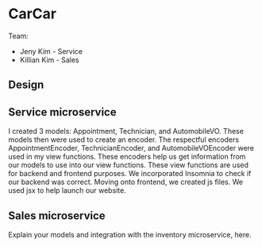 # CarCar

Team:

* Jeny Kim - Service
* Killian Kim - Sales

## Design

## Service microservice

I created 3 models: Appointment, Technician, and AutomobileVO. These models then were used to create an encoder. The respectful encoders AppointmentEncoder, TechnicianEncoder, and AutomobileVOEncoder were used in my view functions. These encoders help us get information from our models to use into our view functions. These view functions are used for backend and frontend purposes. We incorporated Insomnia to check if our backend was correct. Moving onto frontend, we created js files. We used jsx to help launch our website.

## Sales microservice

Explain your models and integration with the inventory
microservice, here.
